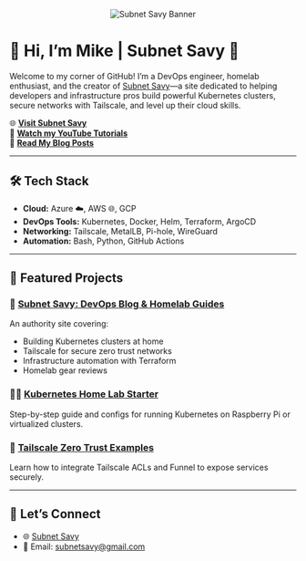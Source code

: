 <p align="center">
  <img src="https://github.com/<your-username>/<your-username>/blob/main/A_digital_graphic_banner_for_Subnet_Savy.png" alt="Subnet Savy Banner" />
</p>

# 👋 Hi, I’m Mike | Subnet Savy 🚀  

Welcome to my corner of GitHub! I’m a DevOps engineer, homelab enthusiast, and the creator of [Subnet Savy](https://subnetsavy.com)—a site dedicated to helping developers and infrastructure pros build powerful Kubernetes clusters, secure networks with Tailscale, and level up their cloud skills.  

🌐 **[Visit Subnet Savy](https://subnetsavy.com)**  
🎥 **[Watch my YouTube Tutorials](https://www.youtube.com/@SubnetSavy)**  
📘 **[Read My Blog Posts](https://subnetsavy.com)**  

---

## 🛠 Tech Stack
- **Cloud:** Azure ☁️, AWS 🌐, GCP
- **DevOps Tools:** Kubernetes, Docker, Helm, Terraform, ArgoCD
- **Networking:** Tailscale, MetalLB, Pi-hole, WireGuard
- **Automation:** Bash, Python, GitHub Actions

---

## 📂 Featured Projects
### 🚀 [Subnet Savy: DevOps Blog & Homelab Guides](https://subnetsavy.com)
An authority site covering:
- Building Kubernetes clusters at home
- Tailscale for secure zero trust networks
- Infrastructure automation with Terraform
- Homelab gear reviews

### 🧑‍💻 [Kubernetes Home Lab Starter](https://subnetsavy.com/wp-content/uploads/articles/kubernetes-home-guide-complete.html)
Step-by-step guide and configs for running Kubernetes on Raspberry Pi or virtualized clusters.

### 🔐 [Tailscale Zero Trust Examples](https://subnetsavy.com/wp-content/uploads/articles/tailscale-k8s-zerotrust.html)
Learn how to integrate Tailscale ACLs and Funnel to expose services securely.

---

## 🤝 Let’s Connect
- 🌐 [Subnet Savy](https://subnetsavy.com)  
- 📧 Email: subnetsavy@gmail.com

